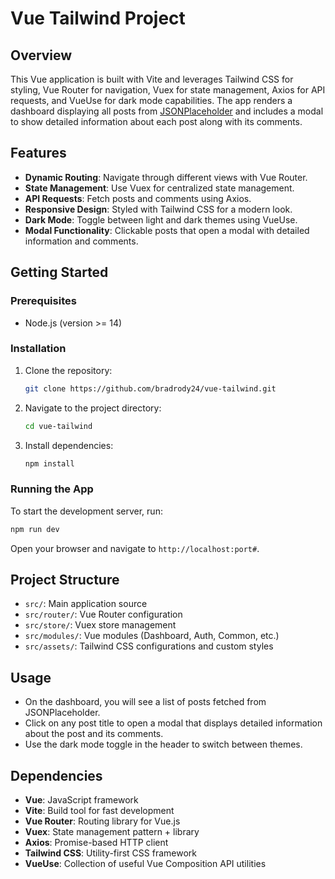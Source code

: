 # Vue Tailwind Project

## Overview

This Vue application is built with Vite and leverages Tailwind CSS for styling, Vue Router for navigation, Vuex for state management, Axios for API requests, and VueUse for dark mode capabilities. The app renders a dashboard displaying all posts from [JSONPlaceholder](https://jsonplaceholder.typicode.com/) and includes a modal to show detailed information about each post along with its comments.

## Features

- **Dynamic Routing**: Navigate through different views with Vue Router.
- **State Management**: Use Vuex for centralized state management.
- **API Requests**: Fetch posts and comments using Axios.
- **Responsive Design**: Styled with Tailwind CSS for a modern look.
- **Dark Mode**: Toggle between light and dark themes using VueUse.
- **Modal Functionality**: Clickable posts that open a modal with detailed information and comments.

## Getting Started

### Prerequisites

- Node.js (version >= 14)

### Installation

1. Clone the repository:
   ```bash
   git clone https://github.com/bradrody24/vue-tailwind.git
   ```
2. Navigate to the project directory:
   ```bash
   cd vue-tailwind
   ```
3. Install dependencies:
   ```bash
   npm install
   ```

### Running the App

To start the development server, run:

```bash
npm run dev
```

Open your browser and navigate to `http://localhost:port#`.

## Project Structure

- `src/`: Main application source
- `src/router/`: Vue Router configuration
- `src/store/`: Vuex store management
- `src/modules/`: Vue modules (Dashboard, Auth, Common, etc.)
- `src/assets/`: Tailwind CSS configurations and custom styles

## Usage

- On the dashboard, you will see a list of posts fetched from JSONPlaceholder.
- Click on any post title to open a modal that displays detailed information about the post and its comments.
- Use the dark mode toggle in the header to switch between themes.

## Dependencies

- **Vue**: JavaScript framework
- **Vite**: Build tool for fast development
- **Vue Router**: Routing library for Vue.js
- **Vuex**: State management pattern + library
- **Axios**: Promise-based HTTP client
- **Tailwind CSS**: Utility-first CSS framework
- **VueUse**: Collection of useful Vue Composition API utilities
